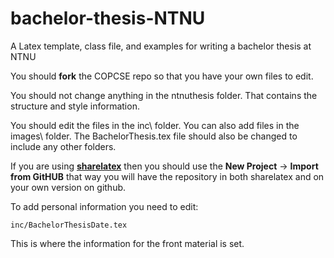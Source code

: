 # bachelor-thesis-NTNU
A Latex template, class file, and examples for writing a bachelor thesis at NTNU

You should **fork** the COPCSE repo so that you have your own files to edit.

You should not change anything in the ntnuthesis folder.  That contains the structure and style information.

You should edit the files in the inc\ folder.  You can also add files in the images\ folder.  The BachelorThesis.tex file should also be changed to include any other folders. 

If you are using [**sharelatex**](http://www.sharelatex.com) then you should use the **New Project** -> **Import from GitHUB** that way you will have the repository in both sharelatex and on your own version on github.

To add personal information you need to edit:
```
inc/BachelorThesisDate.tex
```
This is where the information for the front material is set.